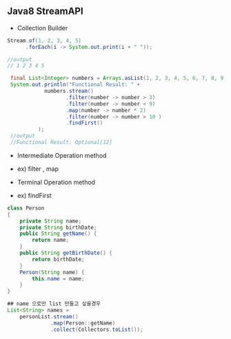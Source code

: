 ## Java8 StreamAPI
- Collection Builder

```java
Stream.of(1, 2, 3, 4, 5)
      .forEach(i -> System.out.print(i + " "));

//output
// 1 2 3 4 5
```

```java
 final List<Integer> numbers = Arrays.asList(1, 2, 3, 4, 5, 6, 7, 8, 9, 10);
 System.out.println("Functional Result: " +
 		    numbers.stream()
 		           .filter(number -> number > 3)
 		           .filter(number -> number < 9)
 		           .map(number -> number * 2)
 		           .filter(number -> number > 10 )
 		           .findFirst()
 		  );   
 //output
 //Functional Result: Optional[12]
 ```

- Intermediate Operation method
 + ex) filter , map
- Terminal Operation method
 + ex) findFirst

```java
class Person
{
    private String name;
    private String birthDate;
    public String getName() {
        return name;
    }
    public String getBirthDate() {
        return birthDate; 
    }
    Person(String name) {
        this.name = name;
    }
}

## name 으로만 list 만들고 싶을경우 
List<String> names = 
    personList.stream()
              .map(Person::getName)
              .collect(Collectors.toList());

```
